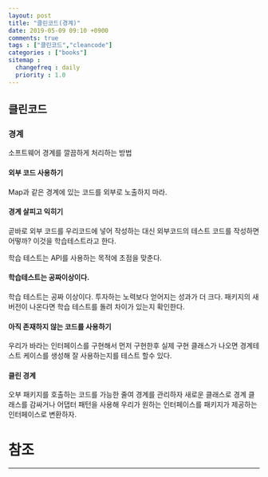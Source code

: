 ```yaml
---
layout: post
title: "클린코드(경계)"
date: 2019-05-09 09:10 +0900
comments: true
tags : ["클린코드","cleancode"]
categories : ["books"]
sitemap :
  changefreq : daily
  priority : 1.0
---
```


## 클린코드

### 경계

소프트웨어 경계를 깔끔하게 처리하는 방법

#### 외부 코드 사용하기

Map과 같은 경계에 있는 코드를 외부로 노출하지 마라.

#### 경계 살피고 익히기

곧바로 외부 코드를 우리코드에 넣어 작성하는 대신 외부코드의 테스트 코드를 작성하면 어떻까? 이것을 학습테스트라고 한다.

학습 테스트는 API를 사용하는 목적에 초점을 맞춘다.

#### 학습테스트는 공짜이상이다.

학습 테스트는 공짜 이상이다. 투자하는 노력보다 얻어지는 성과가 더 크다.
패키지의 새버전이 나온다면 학습 테스트를 돌려 차이가 있는지 확인한다.

#### 아직 존재하지 않는 코드를 사용하기

우리가 바라는 인터페이스를 구현해서 먼저 구현한후 실제 구현 클래스가 나오면 경계테스트 케이스를 생성해 잘 사용하는지를 테스트 할수 있다.

#### 클린 경계

오부 패키지를 호출하는 코드를 가능한 줄여 경계를 관리하자 
새로운 클래스로 경계 클래스를 감싸거나 어댑터 패턴을 사용해 우리가 원하는 인터페이스를 패키지가 제공하는 인터페이스로 변환하자.



# 참조
-----




